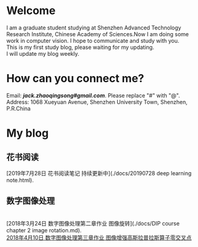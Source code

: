 # Welcome
I am a graduate student studying at Shenzhen Advanced Technology Research Institute, Chinese Academy of Sciences.Now I am doing some work in computer vision. I hope to communicate and study with you.
<br>This is my first study blog, please waiting for my updating. 
<br>I will update my blog weekly.

# How can you connect me?
Email: ***jack.zhaoqingsong#gmail.com***. Please replace "#" with "@". 
<br>Address: 1068 Xueyuan Avenue, Shenzhen University Town, Shenzhen, P.R.China

# My blog
## 花书阅读
[2019年7月28日 花书阅读笔记 持续更新中](./docs/20190728 deep learning note.html).
## 数字图像处理
<br>[2018年3月24日 数字图像处理第二章作业 图像旋转](./docs/DIP course chapter 2 image rotation.md).
<br>[2018年4月10日 数字图像处理第三章作业 图像增强高斯拉普拉斯算子零交叉点](https://zhuanlan.zhihu.com/p/35239779)